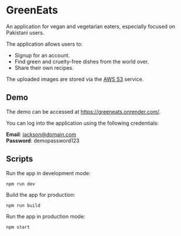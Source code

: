 # GreenEats

An application for vegan and vegetarian eaters, especially focused on Pakistani users.

The application allows users to:

- Signup for an account.
- Find green and cruelty-free dishes from the world over.
- Share their own recipes.

The uploaded images are stored via the [AWS S3](https://aws.amazon.com/s3/) service.

## Demo

The demo can be accessed at https://greeneats.onrender.com/.

You can log into the application using the following credentials:

**Email**: jackson@domain.com  
**Password**: demopassword123

## Scripts

Run the app in development mode:

    npm run dev

Build the app for production:

    npm run build

Run the app in production mode:

    npm start
